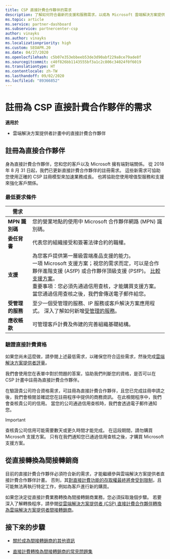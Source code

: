 ```yaml
---
title: CSP 直接計費合作夥伴的需求
description: 了解如何符合最新的支援和服務需求，以成為 Microsoft 雲端解決方案提供者 (CSP) 計畫中的直接計費合作夥伴。
ms.topic: article
ms.service: partner-dashboard
ms.subservice: partnercenter-csp
author: vinayks
ms.author: vinayks
ms.localizationpriority: high
ms.custom: SEOAPR.20
ms.date: 04/27/2020
ms.openlocfilehash: c5b07e353ebbeeb53de3d90abf229a8ce79ade8f
ms.sourcegitcommit: c40f826bb1143555bf3a1c2c806c34024f0f6019
ms.translationtype: HT
ms.contentlocale: zh-TW
ms.lasthandoff: 09/02/2020
ms.locfileid: "89366852"
---
```

# <a name="requirements-to-enroll-as-a-csp-direct-bill-partner"></a>註冊為 CSP 直接計費合作夥伴的需求

**適用於**

- 雲端解決方案提供者計畫中的直接計費合作夥伴

## <a name="enroll-as-a-direct-partner"></a>註冊為直接合作夥伴

身為直接計費合作夥伴，您和您的客戶以及 Microsoft 擁有端對端關係。 從 2018 年 8 月 31 日起，我們已更新直接計費合作夥伴的註冊需求。 這些新需求可協助您使用正確的 CSP 註冊模型來加速業務成長。 也將協助您使用增值型服務和支援來強化客戶關係。

### <a name="minimum-requirements"></a>最低要求條件

|**需求**|                             |
|--------------------------------|--------------------------------------------------------------|
|**MPN 識別碼**   |您的營業地點的使用中 Microsoft 合作夥伴網路 (MPN) 識別碼。    |
|**委任背書**   |代表您的組織接受和簽署法律合約的職權。|
|**支援**   |為您客戶提供第一層級雲端產品支援的能力。 <br/>一項 Microsoft 支援方案；視您的需求而定，可以是合作夥伴進階支援 (ASfP) 或合作夥伴頂級支援 (PSfP)。 [比較支援方案](https://partner.microsoft.com/support/partnersupport)。<br/> 重要事項：您必須先通過信用查核，才能購買支援方案。 當您通過信用查核之後，我們會傳送電子郵件給您。 |
|**受管理的服務**   |至少一個受管理的服務、IP 服務或客戶解決方案應用程式。 深入了解如何新增[受管理的服務](https://partner.microsoft.com/business-opportunities/managed-services-provider)。|
|**應收帳款** |可管理客戶計費及佈建的完善組織基礎結構。

### <a name="verify-direct-bill-eligibility"></a>驗證直接計費資格

如果您尚未這麼做，請參閱上述最低需求，以確保您符合這些需求，然後完成[雲端解決方案提供者評量](https://partner.microsoft.com/cloud-solution-provider/assessment)。

我們會使用您在表單中對於問題的答案，協助我們判斷您的資格，是否可以在 CSP 計畫中註冊為直接計費合作夥伴。

在驗證貴公司符合資格需求，可註冊為直接計費合作夥伴，且您已完成註冊申請之後，我們會檢閱並確認您在註冊程序中提供的商務資訊。 在此檢閱程序中，我們會查核貴公司的信用。 當您的公司通過信用查核時，我們會透過電子郵件通知您。

>[!IMPORTANT]
>查核貴公司信用可能需要數天或更久時間才能完成。 在這段期間，請勿購買 Microsoft 支援方案。 只有在我們通知您已通過信用查核之後，才購買 Microsoft 支援方案。

## <a name="transition-from-direct-to-indirect-reseller"></a>從直接轉換為間接轉銷商

目前的直接計費合作夥伴必須符合新的需求，才能繼續參與雲端解決方案提供者直接計費合作夥伴計畫。 否則，其[對直接計費功能的存取權最終將會受到限制](restricted-direct-bill-capabilities.md)，且可能無法再執行特定工作，例如為客戶進行新的購買。

如果您決定從直接計費業務轉換為間接轉銷商業務，您必須採取幾個步驟。 若要深入了解轉換程序，請參閱[從雲端解決方案提供者 (CSP) 直接計費合作夥伴轉換為雲端解決方案提供者間接轉銷商](transition-direct-to-indirect.md)。

## <a name="next-steps"></a>接下來的步驟

- [關於成為間接轉銷商的其他資訊](https://assetsprod.microsoft.com/csp-directbill-to-indirect-transition.pdf)

- [直接計費轉換為間接轉銷商的常見問題集](https://assetsprod.microsoft.com/mpn/direct-bill-partner-faq.pdf)
